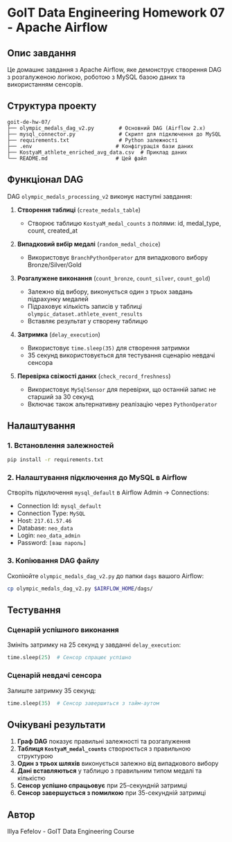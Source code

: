 # GoIT Data Engineering Homework 07 - Apache Airflow

## Опис завдання

Це домашнє завдання з Apache Airflow, яке демонструє створення DAG з розгалуженою логікою, роботою з MySQL базою даних та використанням сенсорів.

## Структура проекту

```
goit-de-hw-07/
├── olympic_medals_dag_v2.py        # Основний DAG (Airflow 2.x)
├── mysql_connector.py              # Скрипт для підключення до MySQL
├── requirements.txt                # Python залежності
├── .env                           # Конфігурація бази даних
├── KostyaM_athlete_enriched_avg_data.csv  # Приклад даних
└── README.md                      # Цей файл
```

## Функціонал DAG

DAG `olympic_medals_processing_v2` виконує наступні завдання:

1. **Створення таблиці** (`create_medals_table`)
   - Створює таблицю `KostyaM_medal_counts` з полями: id, medal_type, count, created_at

2. **Випадковий вибір медалі** (`random_medal_choice`)
   - Використовує `BranchPythonOperator` для випадкового вибору Bronze/Silver/Gold

3. **Розгалужене виконання** (`count_bronze`, `count_silver`, `count_gold`)
   - Залежно від вибору, виконується один з трьох завдань підрахунку медалей
   - Підраховує кількість записів у таблиці `olympic_dataset.athlete_event_results`
   - Вставляє результат у створену таблицю

4. **Затримка** (`delay_execution`)
   - Використовує `time.sleep(35)` для створення затримки
   - 35 секунд використовується для тестування сценарію невдачі сенсора

5. **Перевірка свіжості даних** (`check_record_freshness`)
   - Використовує `MySqlSensor` для перевірки, що останній запис не старший за 30 секунд
   - Включає також альтернативну реалізацію через `PythonOperator`

## Налаштування

### 1. Встановлення залежностей

```bash
pip install -r requirements.txt
```

### 2. Налаштування підключення до MySQL в Airflow

Створіть підключення `mysql_default` в Airflow Admin -> Connections:
- Connection Id: `mysql_default`
- Connection Type: `MySQL`
- Host: `217.61.57.46`
- Database: `neo_data`
- Login: `neo_data_admin`
- Password: `[ваш пароль]`

### 3. Копіювання DAG файлу

Скопіюйте `olympic_medals_dag_v2.py` до папки `dags` вашого Airflow:

```bash
cp olympic_medals_dag_v2.py $AIRFLOW_HOME/dags/
```

## Тестування

### Сценарій успішного виконання
Змініть затримку на 25 секунд у завданні `delay_execution`:
```python
time.sleep(25)  # Сенсор спрацює успішно
```

### Сценарій невдачі сенсора
Залиште затримку 35 секунд:
```python
time.sleep(35)  # Сенсор завершиться з тайм-аутом
```

## Очікувані результати

1. **Граф DAG** показує правильні залежності та розгалуження
2. **Таблиця `KostyaM_medal_counts`** створюється з правильною структурою
3. **Один з трьох шляхів** виконується залежно від випадкового вибору
4. **Дані вставляються** у таблицю з правильним типом медалі та кількістю
5. **Сенсор успішно спрацьовує** при 25-секундній затримці
6. **Сенсор завершується з помилкою** при 35-секундній затримці

## Автор

Illya Fefelov - GoIT Data Engineering Course

